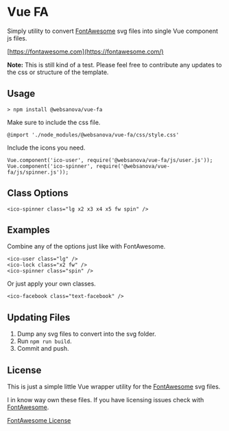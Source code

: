 # Vue FA

Simply utility to convert [FontAwesome](https://fontawesome.com/) svg files into single Vue component js files.

[https://fontawesome.com](https://fontawesome.com/)

**Note:** This is still kind of a test. Please feel free to contribute any updates to the css or structure of the template.


## Usage

~~~
> npm install @websanova/vue-fa
~~~

Make sure to include the css file.

~~~
@import './node_modules/@websanova/vue-fa/css/style.css'
~~~

Include the icons you need.

~~~
Vue.component('ico-user', require('@websanova/vue-fa/js/user.js'));
Vue.component('ico-spinner', require('@websanova/vue-fa/js/spinner.js'));
~~~


## Class Options

~~~
<ico-spinner class="lg x2 x3 x4 x5 fw spin" />
~~~


## Examples

Combine any of the options just like with FontAwesome.

~~~
<ico-user class="lg" />
<ico-lock class="x2 fw" />
<ico-spinner class="spin" />
~~~


Or just apply your own classes.

~~~
<ico-facebook class="text-facebook" />
~~~


## Updating Files

1. Dump any svg files to convert into the svg folder.
2. Run `npm run build`.
3. Commit and push.


## License

This is just a simple little Vue wrapper utility for the [FontAwesome](https://fontawesome.com/) svg files.

I in know way own these files. If you have licensing issues check with [FontAwesome](https://fontawesome.com/).

[FontAwesome License](https://fontawesome.com/license)